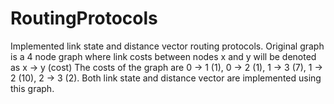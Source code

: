 # RoutingProtocols

Implemented link state and distance vector routing protocols. Original graph is a 4 node graph where link costs between nodes x and y will be denoted as x -> y (cost)
The costs of the graph are 0 -> 1 (1), 0 -> 2 (1), 1 -> 3 (7), 1 -> 2 (10), 2 -> 3 (2).
Both link state and distance vector are implemented using this graph. 
